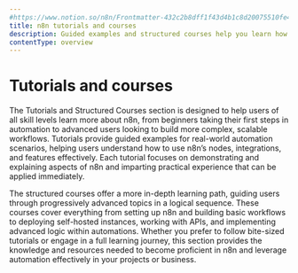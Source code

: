 ```yaml
---
#https://www.notion.so/n8n/Frontmatter-432c2b8dff1f43d4b1c8d20075510fe4
title: n8n tutorials and courses
description: Guided examples and structured courses help you learn how to create n8n workflow automations
contentType: overview
---
```


# Tutorials and courses

The Tutorials and Structured Courses section is designed to help users of all skill levels learn more about n8n, from beginners taking their first steps in automation to advanced users looking to build more complex, scalable workflows. Tutorials provide guided examples for real-world automation scenarios, helping users understand how to use n8n’s nodes, integrations, and features effectively. Each tutorial focuses on demonstrating and explaining aspects of n8n and imparting practical experience that can be applied immediately.

The structured courses offer a more in-depth learning path, guiding users through progressively advanced topics in a logical sequence. These courses cover everything from setting up n8n and building basic workflows to deploying self-hosted instances, working with APIs, and implementing advanced logic within automations. Whether you prefer to follow bite-sized tutorials or engage in a full learning journey, this section provides the knowledge and resources needed to become proficient in n8n and leverage automation effectively in your projects or business.